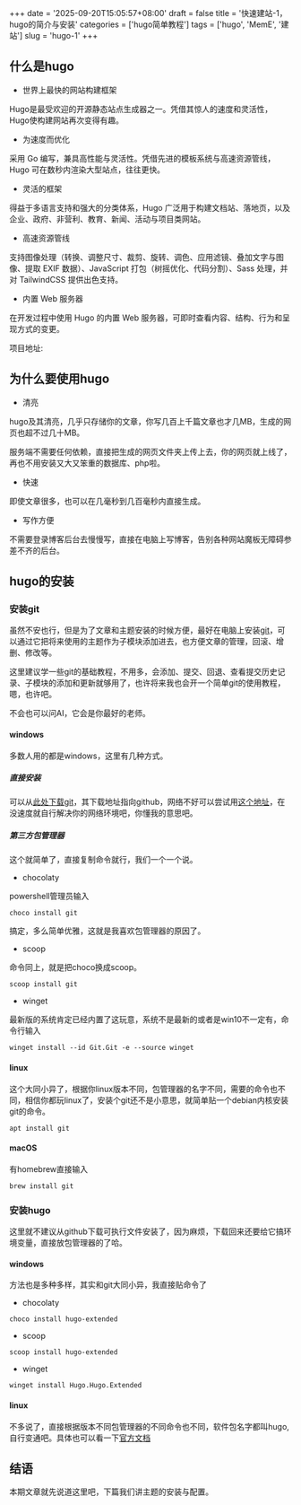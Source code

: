 +++
date = '2025-09-20T15:05:57+08:00'
draft = false
title = '快速建站-1，hugo的简介与安装'
categories = ['hugo简单教程']
tags = ['hugo', 'MemE', '建站']
slug = 'hugo-1'
+++

## 什么是hugo

- 世界上最快的网站构建框架

Hugo是最受欢迎的开源静态站点生成器之一。凭借其惊人的速度和灵活性，Hugo使构建网站再次变得有趣。

- 为速度而优化

采用 Go 编写，兼具高性能与灵活性。凭借先进的模板系统与高速资源管线，Hugo 可在数秒内渲染大型站点，往往更快。

- 灵活的框架

得益于多语言支持和强大的分类体系，Hugo 广泛用于构建文档站、落地页，以及企业、政府、非营利、教育、新闻、活动与项目类网站。

- 高速资源管线

支持图像处理（转换、调整尺寸、裁剪、旋转、调色、应用滤镜、叠加文字与图像、提取 EXIF 数据）、JavaScript 打包（树摇优化、代码分割）、Sass 处理，并对 TailwindCSS 提供出色支持。

- 内置 Web 服务器

在开发过程中使用 Hugo 的内置 Web 服务器，可即时查看内容、结构、行为和呈现方式的变更。

项目地址:[](https://github.com/gohugoio/hugo/)

## 为什么要使用hugo

- 清亮

hugo及其清亮，几乎只存储你的文章，你写几百上千篇文章也才几MB，生成的网页也超不过几十MB。

服务端不需要任何依赖，直接把生成的网页文件夹上传上去，你的网页就上线了，再也不用安装又大又笨重的数据库、php啦。

- 快速

即使文章很多，也可以在几毫秒到几百毫秒内直接生成。

- 写作方便

不需要登录博客后台去慢慢写，直接在电脑上写博客，告别各种网站魔板无障碍参差不齐的后台。

## hugo的安装

### 安装git

虽然不安也行，但是为了文章和主题安装的时候方便，最好在电脑上安装[git](https://git-scm.com/)，可以通过它把将来使用的主题作为子模块添加进去，也方便文章的管理，回滚、增删、修改等。

这里建议学一些git的基础教程，不用多，会添加、提交、回退、查看提交历史记录、子模块的添加和更新就够用了，也许将来我也会开一个简单git的使用教程，嗯，也许吧。

不会也可以问AI，它会是你最好的老师。

#### windows

多数人用的都是windows，这里有几种方式。

##### 直接安装

可以从[此处下载git](https://git-scm.com/downloads/win)，其下载地址指向github，网络不好可以尝试用[这个地址](https://gh.yydjtc.top/https://github.com/git-for-windows/git/releases/download/v2.51.0.windows.1/Git-2.51.0-64-bit.exe)，在没速度就自行解决你的网络环境吧，你懂我的意思吧。

##### 第三方包管理器

这个就简单了，直接复制命令就行，我们一个一个说。

- chocolaty

powershell管理员输入

```
choco install git
```

搞定，多么简单优雅，这就是我喜欢包管理器的原因了。

- scoop

命令同上，就是把choco换成scoop。

```
scoop install git
```

- winget

最新版的系统肯定已经内置了这玩意，系统不是最新的或者是win10不一定有，命令行输入

```
winget install --id Git.Git -e --source winget
```

#### linux

这个大同小异了，根据你linux版本不同，包管理器的名字不同，需要的命令也不同，相信你都玩linux了，安装个git还不是小意思，就简单贴一个debian内核安装git的命令。

```
apt install git
```

#### macOS

有homebrew直接输入

```
brew install git
```

### 安装hugo

这里就不建议从github下载可执行文件安装了，因为麻烦，下载回来还要给它搞环境变量，直接放包管理器的了哈。

#### windows

方法也是多种多样，其实和git大同小异，我直接贴命令了

- chocolaty

```
choco install hugo-extended
```

- scoop

```
scoop install hugo-extended
```

- winget

```
winget install Hugo.Hugo.Extended
```

#### linux

不多说了，直接根据版本不同包管理器的不同命令也不同，软件包名字都叫hugo,自行变通吧。具体也可以看一下[官方文档](https://gohugo.io/installation/linux/)

## 结语

本期文章就先说道这里吧，下篇我们讲主题的安装与配置。
